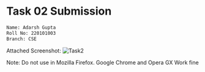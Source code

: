 # Task 02 Submission

~~~bash
Name: Adarsh Gupta
Roll No: 220101003
Branch: CSE
~~~

Attached Screenshot:
![Task2](https://github.com/weird-analyst/codingweek-webdev/assets/133852661/56222392-c24a-4d19-b318-d78253b30b2d)

Note: Do not use in Mozilla Firefox. Google Chrome and Opera GX Work fine
